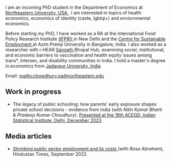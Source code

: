 I am an incoming PhD student in the Department of Economics at <a href="https://cssh.northeastern.edu/economics/" target="_blank"> Northeastern University, USA </a>. I am interested in topics of health economics, economics of identity (caste, lgbtqi+) and enviornmental economics. 

Before starting my PhD, I have worked as a RA at the International Food Policy Research Institute <a href = "https://www.ifpri.org/" target ="_blank"> (IFPRI) </a> in New Delhi and the <a href="https://azimpremjiuniversity.edu.in/cse" target ="_blank"> Centre for Sustainable Employment </a> at Azim Premji University in Bangalore, India. I also worked as a researcher with i-HEAR <a href = "https://sangath.in/" target = "_blank" > Sangath </a> Bhopal Hub, examining social, institutional, and economic barriers to vaccination and health equity issues among trans*, intersex, and disability communities in India. I hold a master's degree in economics from <a href= "https://jadavpuruniversity.in/" target ="_blank"> Jadavpur University, India </a> 


Email: <mailto:chowdhury.pa@northeastern.edu>


## Work in progress
- The legacy of public schooling: how parents’ early exposure shapes private school decisions - evidence from India (with _Nitin Kumar Bharti & Pradeep Kumar Choudhury_).
  <a href="https://www.isid.ac.in/~acegd/acegd2023/index.html" target="_blank"> Presented at the 18th ACEGD, Indian Statistical Institute, Delhi, December 2023 </a>

## Media articles 
- <a href= "https://www.hindustantimes.com/india-news/shrinking-public-sector-employment-and-its-costs-101661966849523.html" target = "_blank" > Shrinking public sector employment and its costs </a> (with _Rosa Abraham_), Hindustan Times, September 2022.

